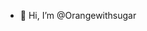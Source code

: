 - 👋 Hi, I’m @Orangewithsugar

<!---
Orangewithsugar/Orangewithsugar is a ✨ special ✨ repository because its `README.md` (this file) appears on your GitHub profile.
You can click the Preview link to take a look at your changes.
--->

